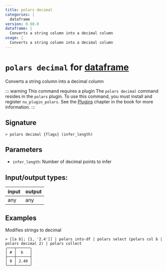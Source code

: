 ```yaml
---
title: polars decimal
categories: |
  dataframe
version: 0.98.0
dataframe: |
  Converts a string column into a decimal column
usage: |
  Converts a string column into a decimal column
---
```

<!-- This file is automatically generated. Please edit the command in https://github.com/nushell/nushell instead. -->

# `polars decimal` for [dataframe](/commands/categories/dataframe.md)

<div class='command-title'>Converts a string column into a decimal column</div>

::: warning This command requires a plugin
The `polars decimal` command resides in the `polars` plugin.
To use this command, you must install and register `nu_plugin_polars`.
See the [Plugins](/book/plugins.html) chapter in the book for more information.
:::

## Signature

```> polars decimal {flags} (infer_length)```

## Parameters

 -  `infer_length`: Number of decimal points to infer


## Input/output types:

| input | output |
| ----- | ------ |
| any   | any    |

## Examples

Modifies strings to decimal
```nu
> [[a b]; [1, '2.4']] | polars into-df | polars select (polars col b | polars decimal 2) | polars collect
╭───┬──────╮
│ # │  b   │
├───┼──────┤
│ 0 │ 2.40 │
╰───┴──────╯

```
